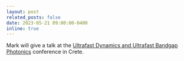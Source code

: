 ```yaml
---
layout: post
related_posts: false
date: 2023-05-21 09:00:00-0400
inline: true
---
```


Mark will give a talk at the [Ultrafast Dynamics and Ultrafast Bandgap Photonics](https://udm-ubp2023.eventsadmin.com/Home/Welcome) conference in Crete.
